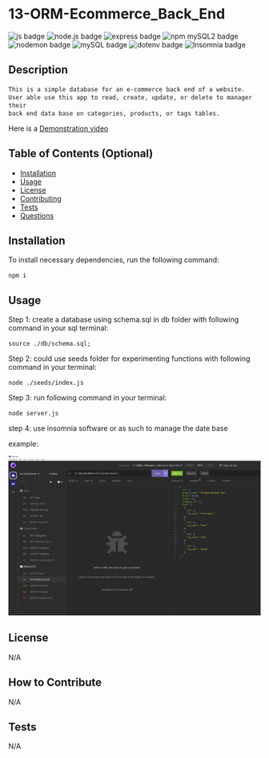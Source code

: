 # 13-ORM-Ecommerce_Back_End

![js badge](https://img.shields.io/badge/TECHOLOGY-JAVASCRIPT%20ES6-orange)
![node.js badge](https://img.shields.io/badge/TECHOLOGY-NODE.JS%20V16-success)
![express badge](https://img.shields.io/badge/TECHOLOGY-EXPRESS%20@4.18.2-success)
![npm mySQL2 badge](https://img.shields.io/badge/NPM-MYSQL2%20@2.3.3-orange)
![nodemon badge](https://img.shields.io/badge/TECHOLOGY-NODEMON%20@2.0.20-red)
![mySQL badge](https://img.shields.io/badge/TECHOLOGY-MYSQL-blue)
![dotenv badge](https://img.shields.io/badge/TECHOLOGY-DOTENV%20@8.6.0-blue)
![Insomnia badge](https://img.shields.io/badge/TECHOLOGY-INSOMNIA-blueviolet)


## Description

    This is a simple database for an e-commerce back end of a website. 
    User able use this app to read, create, update, or delete to manager their
    back end data base on categories, products, or tags tables.

Here is a [Demonstration video](https://drive.google.com/file/d/1zWX6OEcXjeWGmL3kneUWIJ3rUd16ekLL/view)

## Table of Contents (Optional)

- [Installation](#installation)
- [Usage](#usage)
- [License](#license)
- [Contributing](#contributing)
- [Tests](#tests)
- [Questions](#questions)

## Installation

To install necessary dependencies, run the following command: 

    npm i  

## Usage

Step 1: create a database using schema.sql in db folder with following command in your sql terminal:

    source ./db/schema.sql;

Step 2: could use seeds folder for experimenting functions with following command in your terminal:

    node ./seeds/index.js

Step 3: run following command in your terminal:

    node server.js

step 4: use insomnia software or as such to manage the date base

example:

![example](./images/example.JPG)

## License

N/A

## How to Contribute

N/A

## Tests

N/A
